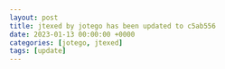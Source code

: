 ```yaml
---
layout: post
title: jtexed by jotego has been updated to c5ab556
date: 2023-01-13 00:00:00 +0000
categories: [jotego, jtexed]
tags: [update]
---
```


